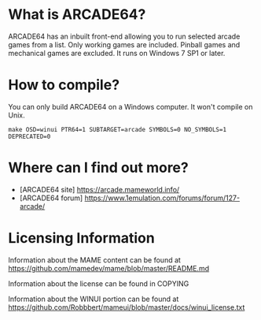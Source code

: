 What is ARCADE64?
=================
ARCADE64 has an inbuilt front-end allowing you to run selected arcade games from a list.
Only working games are included. Pinball games and mechanical games are excluded.
It runs on Windows 7 SP1 or later.


How to compile?
===============

You can only build ARCADE64 on a Windows computer. It won't compile on Unix.

```
make OSD=winui PTR64=1 SUBTARGET=arcade SYMBOLS=0 NO_SYMBOLS=1 DEPRECATED=0
```



Where can I find out more?
==========================

* [ARCADE64 site] https://arcade.mameworld.info/
* [ARCADE64 forum] https://www.1emulation.com/forums/forum/127-arcade/


Licensing Information
=====================

Information about the MAME content can be found at https://github.com/mamedev/mame/blob/master/README.md

Information about the license can be found in COPYING

Information about the WINUI portion can be found at https://github.com/Robbbert/mameui/blob/master/docs/winui_license.txt

